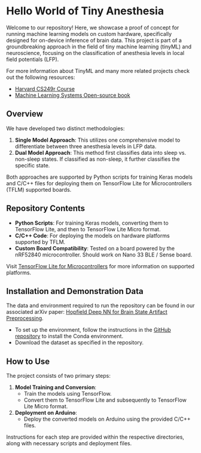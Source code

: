 # Hello World of Tiny Anesthesia

Welcome to our repository! Here, we showcase a proof of concept for running machine learning models on custom hardware, specifically designed for on-device inference of brain data. This project is part of a groundbreaking approach in the field of tiny machine learning (tinyML) and neuroscience, focusing on the classification of anesthesia levels in local field potentials (LFP).

For more information about TinyML and many more related projects check out the following resources: 
- [Harvard CS249r Course](https://scholar.harvard.edu/vijay-janapa-reddi/classes/cs249r-tinyml)
- [Machine Learning Systems Open-source book](https://harvard-edge.github.io/cs249r_book/)

## Overview

We have developed two distinct methodologies:

1. **Single Model Approach**: This utilizes one comprehensive model to differentiate between three anesthesia levels in LFP data.
2. **Dual Model Approach**: This method first classifies data into sleep vs. non-sleep states. If classified as non-sleep, it further classifies the specific state.

Both approaches are supported by Python scripts for training Keras models and C/C++ files for deploying them on TensorFlow Lite for Microcontrollers (TFLM) supported boards.

## Repository Contents

- **Python Scripts**: For training Keras models, converting them to TensorFlow Lite, and then to TensorFlow Lite Micro format.
- **C/C++ Code**: For deploying the models on hardware platforms supported by TFLM.
- **Custom Board Compatibility**: Tested on a board powered by the nRF52840 microcontroller. Should work on Nano 33 BLE / Sense board. 

Visit [TensorFlow Lite for Microcontrollers](https://www.tensorflow.org/lite/microcontrollers#supported_platforms) for more information on supported platforms.

## Installation and Demonstration Data

The data and environment required to run the repository can be found in our associated arXiv paper: [Hopfield Deep NN for Brain State Artifact Preprocessing](https://arxiv.org/abs/2311.03421).

- To set up the environment, follow the instructions in the [GitHub repository](https://github.com/arnaumarin/Hopfield-Deep-NN-for-Brain-State-Artifact-Preprocessing) to install the Conda environment.
- Download the dataset as specified in the repository.

## How to Use

The project consists of two primary steps:

1. **Model Training and Conversion**:
    - Train the models using TensorFlow.
    - Convert them to TensorFlow Lite and subsequently to TensorFlow Lite Micro format.
2. **Deployment on Arduino**:
    - Deploy the converted models on Arduino using the provided C/C++ files.

Instructions for each step are provided within the respective directories, along with necessary scripts and deployment files.
